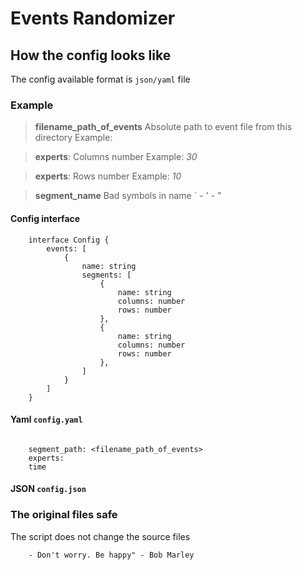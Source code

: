 # Events Randomizer

## How the config looks like

The config available format is `json/yaml` file

### Example

 > **filename_path_of_events**
 Absolute path to event file from this directory
 Example: 

 > **experts**: 
 Columns number
 Example: *30*

 > **experts**: 
 Rows number
 Example: *10*

 > **segment_name**
 Bad symbols in name \` - ' - "

#### Config interface
```
    interface Config {
        events: [
            {
                name: string
                segments: [
                    {
                        name: string
                        columns: number
                        rows: number
                    },
                    {
                        name: string
                        columns: number
                        rows: number
                    },
                ]
            }
        ]
    }
```

#### Yaml `config.yaml`

```

    segment_path: <filename_path_of_events>
    experts: 
    time

  ```

#### JSON `config.json`



### The original files safe
The script does not change the source files

```
    - Don't worry. Be happy" - Bob Marley
```
